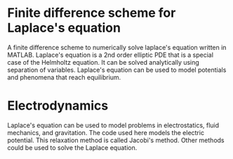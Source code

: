 # Finite difference scheme for Laplace's equation
A finite difference scheme to numerically solve laplace's equation written in MATLAB.
Laplace's equation is a 2nd order elliptic PDE that is a special case of the Helmholtz equation. 
It can be solved analytically using separation of variables.
Laplace's equation can be used to model potentials and phenomena that reach equilibrium.

# Electrodynamics
Laplace's equation can be used to model problems in electrostatics, fluid mechanics, and gravitation.
The code used here models the electric potential.
This relaxation method is called Jacobi's method. 
Other methods could be used to solve the Laplace equation.
